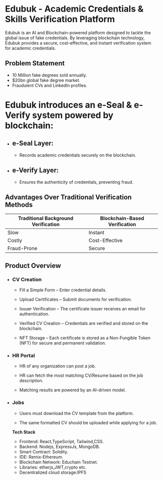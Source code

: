 # Edubuk - Academic Credentials & Skills Verification Platform #
Edubuk is an AI and Blockchain-powered platform designed to tackle the global issue of fake credentials. 
By leveraging blockchain technology, Edubuk provides a secure, cost-effective, and instant verification system for academic credentials.

## Problem Statement
- 10 Million fake degrees sold annually.
- $20bn global fake degree market.
- Fraudulent CVs and LinkedIn profiles.
# Edubuk introduces an e-Seal & e-Verify system powered by blockchain:
- ## e-Seal Layer:
   - Records academic credentials securely on the blockchain.
- ## e-Verify Layer: 
   - Ensures the authenticity of credentials, preventing fraud.
 

## Advantages Over Traditional Verification Methods
| Traditional Background Verification | Blockchain-Based Verification |
| ----------------------------------- | ----------------------------- |
| Slow                                | Instant                       |
| Costly                              | Cost-Effective                |
| Fraud-Prone                         | Secure                        |

## Product Overview

- ### CV Creation
    - Fill a Simple Form – Enter credential details.

    - Upload Certificates – Submit documents for verification.

    - Issuer Verification – The certificate issuer receives an email for authentication.

    - Verified CV Creation – Credentials are verified and stored on the blockchain.

    - NFT Storage – Each certificate is stored as a Non-Fungible Token (NFT) for secure and permanent validation.

- ### HR Portal

     - HR of any organization can post a job.

     - HR can fetch the most matching CV/Resume based on the job description.

    - Matching results are powered by an AI-driven model.

- ### Jobs

  - Users must download the CV template from the platform.

  - The same formatted CV should be uploaded while applying for a job.
 
  **Tech Stack**
  - Frontend: React,TypeScript, Tailwind,CSS.
  - Backend: Nodejs, ExpressJs, MongoDB.
  - Smart Contract: Solidity.
  - IDE: Remix-Ethereum.
  - Blockchain Network: Educhain Testnet.
  - Libraries: etherjs,JWT,crypto etc.
  - Decentralized cloud storage:IPFS
    





